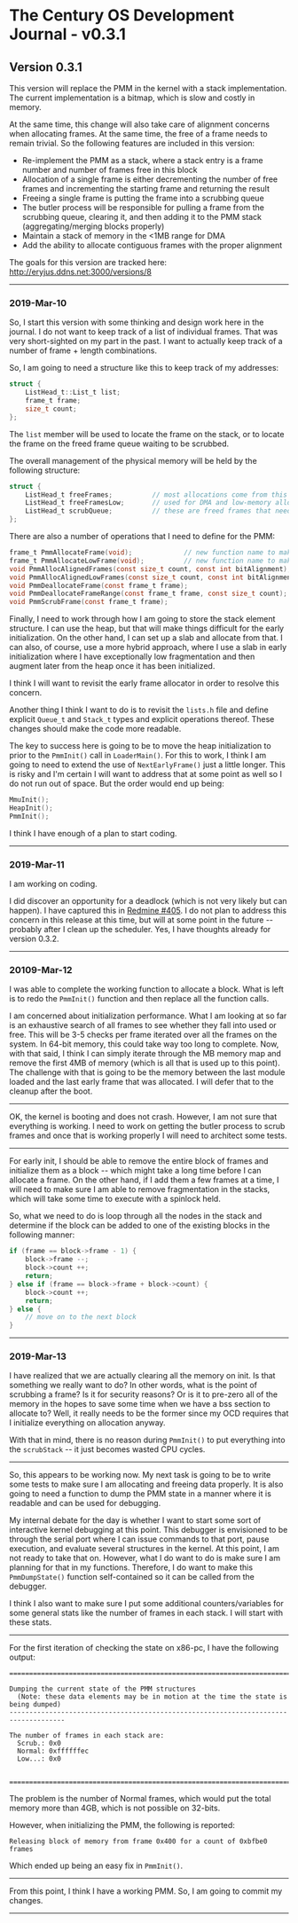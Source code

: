 # The Century OS Development Journal - v0.3.1

## Version 0.3.1

This version will replace the PMM in the kernel with a stack implementation. The current implementation is a bitmap, which is slow and costly in memory.

At the same time, this change will also take care of alignment concerns when allocating frames. At the same time, the free of a frame needs to remain trivial. So the following features are included in this version:

* Re-implement the PMM as a stack, where a stack entry is a frame number and number of frames free in this block
* Allocation of a single frame is either decrementing the number of free frames and incrementing the starting frame and returning the result
* Freeing a single frame is putting the frame into a scrubbing queue
* The butler process will be responsible for pulling a frame from the scrubbing queue, clearing it, and then adding it to the PMM stack (aggregating/merging blocks properly)
* Maintain a stack of memory in the <1MB range for DMA
* Add the ability to allocate contiguous frames with the proper alignment

The goals for this version are tracked here: http://eryjus.ddns.net:3000/versions/8

---

### 2019-Mar-10

So, I start this version with some thinking and design work here in the journal.  I do not want to keep track of a list of individual frames.  That was very short-sighted on my part in the past.  I want to actually keep track of a number of frame + length combinations.

So, I am going to need a structure like this to keep track of my addresses:

```C
struct {
    ListHead_t::List_t list;
    frame_t frame;
    size_t count;
};
```

The `list` member will be used to locate the frame on the stack, or to locate the frame on the freed frame queue waiting to be scrubbed.

The overall management of the physical memory will be held by the following structure:

```C
struct {
    ListHead_t freeFrames;          // most allocations come from this stack; contains its own lock
    ListHead_t freeFramesLow;       // used for DMA and low-memory allocations; contains its own lock
    ListHead_t scrubQueue;          // these are freed frames that need to be scrubbed; contains its own lock
};
```

There are also a number of operations that I need to define for the PMM:

```C
frame_t PmmAllocateFrame(void);             // new function name to make sure I clean up properly
frame_t PmmAllocateLowFrame(void);          // new function name to make sure I clean up properly
void PmmAllocAlignedFrames(const size_t count, const int bitAlignment);
void PmmAllocAlignedLowFrames(const size_t count, const int bitAlignment);
void PmmDeallocateFrame(const frame_t frame);                               // also a new function
void PmmDeallocateFrameRange(const frame_t frame, const size_t count);      // to help with initialization
void PmmScrubFrame(const frame_t frame);
```

Finally, I need to work through how I am going to store the stack element structure.  I can use the heap, but that will make things difficult for the early initialization.  On the other hand, I can set up a slab and allocate from that.  I can also, of course, use a more hybrid approach, where I use a slab in early initialization where I have exceptionally low fragmentation and then augment later from the heap once it has been initialized.

I think I will want to revisit the early frame allocator in order to resolve this concern.

Another thing I think I want to do is to revisit the `lists.h` file and define explicit `Queue_t` and `Stack_t` types and explicit operations thereof.  These changes should make the code more readable.

The key to success here is going to be to move the heap initialization to prior to the `PmmInit()` call in `LoaderMain()`.  For this to work, I think I am going to need to extend the use of `NextEarlyFrame()` just a little longer.  This is risky and I'm certain I will want to address that at some point as well so I do not run out of space.  But the order would end up being:

```C
MmuInit();
HeapInit();
PmmInit();
```

I think I have enough of a plan to start coding.

---

### 2019-Mar-11

I am working on coding.

I did discover an opportunity for a deadlock (which is not very likely but can happen).  I have captured this in [Redmine #405](http://eryjus.ddns.net:3000/issues/405).  I do not plan to address this concern in this release at this time, but will at some point in the future -- probably after I clean up the scheduler.  Yes, I have thoughts already for version 0.3.2.

---

### 20109-Mar-12

I was able to complete the working function to allocate a block.  What is left is to redo the `PmmInit()` function and then replace all the function calls.

I am concerned about initialization performance.  What I am looking at so far is an exhaustive search of all frames to see whether they fall into used or free.  This will be 3-5 checks per frame iterated over all the frames on the system.  In 64-bit memory, this could take way too long to complete.  Now, with that said, I think I can simply iterate through the MB memory map and remove the first 4MB of memory (which is all that is used up to this point).  The challenge with that is going to be the memory between the last module loaded and the last early frame that was allocated.  I will defer that to the cleanup after the boot.

---

OK, the kernel is booting and does not crash.  However, I am not sure that everything is working.  I need to work on getting the butler process to scrub frames and once that is working properly I will need to architect some tests.

---

For early init, I should be able to remove the entire block of frames and initialize them as a block -- which might take a long time before I can allocate a frame.  On the other hand, if I add them a few frames at a time, I will need to make sure I am able to remove fragmentation in the stacks, which will take some time to execute with a spinlock held.

So, what we need to do is loop through all the nodes in the stack and determine if the block can be added to one of the existing blocks in the following manner:

```C
if (frame == block->frame - 1) {
    block->frame --;
    block->count ++;
    return;
} else if (frame == block->frame + block->count) {
    block->count ++;
    return;
} else {
    // move on to the next block
}
```

---

### 2019-Mar-13

I have realized that we are actually clearing all the memory on init.  Is that something we really want to do?  In other words, what is the point of scrubbing a frame?  Is it for security reasons?  Or is it to pre-zero all of the memory in the hopes to save some time when we have a bss section to allocate to?  Well, it really needs to be the former since my OCD requires that I initialize everything on allocation anyway.

With that in mind, there is no reason during `PmmInit()` to put everything into the `scrubStack` -- it just becomes wasted CPU cycles.

---

So, this appears to be working now.  My next task is going to be to write some tests to make sure I am allocating and freeing data properly.  It is also going to need a function to dump the PMM state in a manner where it is readable and can be used for debugging.

My internal debate for the day is whether I want to start some sort of interactive kernel debugging at this point.  This debugger is envisioned to be through the serial port where I can issue commands to that port, pause execution, and evaluate several structures in the kernel.  At this point, I am not ready to take that on.  However, what I do want to do is make sure I am planning for that in my functions.  Therefore, I do want to make this `PmmDumpState()` function self-contained so it can be called from the debugger.

I think I also want to make sure I put some additional counters/variables for some general stats like the number of frames in each stack.  I will start with these stats.

---

For the first iteration of checking the state on x86-pc, I have the following output:

```
=============================================================================================

Dumping the current state of the PMM structures
  (Note: these data elements may be in motion at the time the state is being dumped)
------------------------------------------------------------------------------------

The number of frames in each stack are:
  Scrub.: 0x0
  Normal: 0xffffffec
  Low...: 0x0


=============================================================================================
```

The problem is the number of Normal frames, which would put the total memory more than 4GB, which is not possible on 32-bits.

However, when initializing the PMM, the following is reported:

```
Releasing block of memory from frame 0x400 for a count of 0xbfbe0 frames
```

Which ended up being an easy fix in `PmmInit()`.

---

From this point, I think I have a working PMM.  So, I am going to commit my changes.

---

